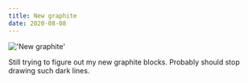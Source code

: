 ```yaml
---
title: New graphite
date: 2020-08-08
---
```


!['New graphite'](/Flowerpot.jpeg)

Still trying to figure out my new graphite blocks. Probably should stop drawing
such dark lines.